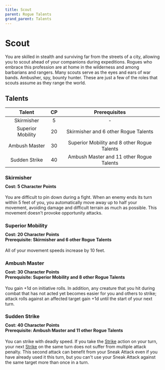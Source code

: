 ```yaml
---
title: Scout
parent: Rogue Talents
grand_parent: Talents
---
```


# Scout
You are skilled in stealth and surviving far from the streets of a city, allowing you to scout ahead of your companions during expeditions. Rogues who embrace this profession are at home in the wilderness and among barbarians and rangers. Many scouts serve as the eyes and ears of war bands. Ambusher, spy, bounty hunter. These are just a few of the roles that scouts assume as they range the world.

## Talents

| Talent | CP | Prerequisites |
|:------:|:--:|:-------------:|
| Skirmisher        | 5  | - |
| Superior Mobility | 20 | Skirmisher and 6 other Rogue Talents |
| Ambush Master     | 30 | Superior Mobility and 8 other Rogue Talents |
| Sudden Strike     | 40 | Ambush Master and 11 other Rogue Talents |

### Skirmisher

<div style="margin-top:-10px;"></div>

#### **Cost:** 5 Character Points
You are difficult to pin down during a fight. When an enemy ends its turn within 5 feet of you, you automatically move away up to half your movement, avoiding damage and difficult terrain as much as possible. This movement doesn't provoke opportunity attacks.

### Superior Mobility

<div style="margin-top:-10px;"></div>

#### **Cost:** 20 Character Points<br>**Prerequisite:** Skirmisher and 6 other Rogue Talents
All of your movement speeds increase by 10 feet.

### Ambush Master

<div style="margin-top:-10px;"></div>

#### **Cost:** 30 Character Points<br>**Prerequisite:** Superior Mobility and 8 other Rogue Talents
You gain +1d on initiative rolls. In addition, any creature that you hit during combat that has not acted yet becomes easier for you and others to strike; attack rolls against an affected target gain +1d until the start of your next turn.

### Sudden Strike

<div style="margin-top:-10px;"></div>

#### **Cost:** 40 Character Points<br>**Prerequisite:** Ambush Master and 11 other Rogue Talents
You can strike with deadly speed. If you take the [Strike](https://stormchaserroleplaying.com/stormchaserRPG/Combat/Actions/Strike/) action on your turn, your next [Strike](https://stormchaserroleplaying.com/stormchaserRPG/Combat/Actions/Strike/) on the same turn does not suffer from multiple attack penalty. This second attack can benefit from your Sneak Attack even if you have already used it this turn, but you can't use your Sneak Attack against the same target more than once in a turn.
